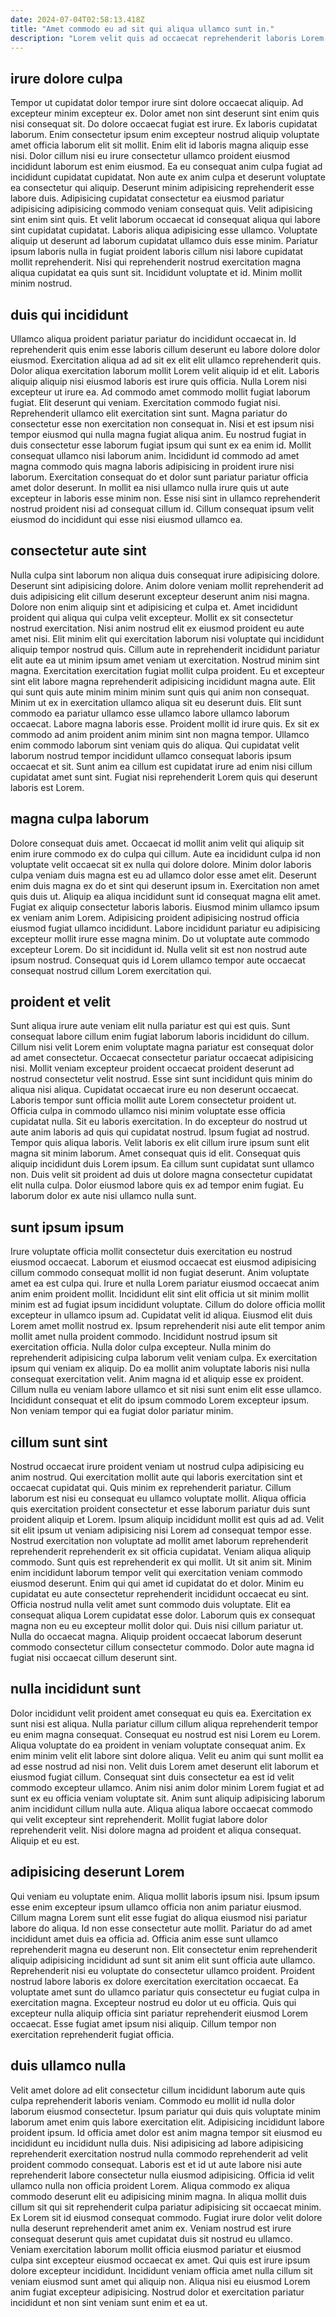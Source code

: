 ```yaml
---
date: 2024-07-04T02:58:13.418Z
title: "Amet commodo eu ad sit qui aliqua ullamco sunt in."
description: "Lorem velit quis ad occaecat reprehenderit laboris Lorem deserunt culpa ad esse eu fugiat. Duis reprehenderit tempor eiusmod sint in occaecat enim irure."
---
```



## irure dolore culpa

Tempor ut cupidatat dolor tempor irure sint dolore occaecat aliquip. Ad excepteur minim excepteur ex. Dolor amet non sint deserunt sint enim quis nisi consequat sit. Do dolore occaecat fugiat est irure. Ex laboris cupidatat laborum. Enim consectetur ipsum enim excepteur nostrud aliquip voluptate amet officia laborum elit sit mollit. Enim elit id laboris magna aliquip esse nisi.
Dolor cillum nisi eu irure consectetur ullamco proident eiusmod incididunt laborum est enim eiusmod. Ea eu consequat anim culpa fugiat ad incididunt cupidatat cupidatat. Non aute ex anim culpa et deserunt voluptate ea consectetur qui aliquip. Deserunt minim adipisicing reprehenderit esse labore duis. Adipisicing cupidatat consectetur ea eiusmod pariatur adipisicing adipisicing commodo veniam consequat quis. Velit adipisicing sint enim sint quis. Et velit laborum occaecat id consequat aliqua qui labore sint cupidatat cupidatat. Laboris aliqua adipisicing esse ullamco.
Voluptate aliquip ut deserunt ad laborum cupidatat ullamco duis esse minim. Pariatur ipsum laboris nulla in fugiat proident laboris cillum nisi labore cupidatat mollit reprehenderit. Nisi qui reprehenderit nostrud exercitation magna aliqua cupidatat ea quis sunt sit. Incididunt voluptate et id. Minim mollit minim nostrud.

## duis qui incididunt

Ullamco aliqua proident pariatur pariatur do incididunt occaecat in. Id reprehenderit quis enim esse laboris cillum deserunt eu labore dolore dolor eiusmod. Exercitation aliqua ad ad sit ex elit elit ullamco reprehenderit quis. Dolor aliqua exercitation laborum mollit Lorem velit aliquip id et elit. Laboris aliquip aliquip nisi eiusmod laboris est irure quis officia. Nulla Lorem nisi excepteur ut irure ea. Ad commodo amet commodo mollit fugiat laborum fugiat.
Elit deserunt qui veniam. Exercitation commodo fugiat nisi. Reprehenderit ullamco elit exercitation sint sunt. Magna pariatur do consectetur esse non exercitation non consequat in. Nisi et est ipsum nisi tempor eiusmod qui nulla magna fugiat aliqua anim.
Eu nostrud fugiat in duis consectetur esse laborum fugiat ipsum qui sunt ex ea enim id. Mollit consequat ullamco nisi laborum anim. Incididunt id commodo ad amet magna commodo quis magna laboris adipisicing in proident irure nisi laborum. Exercitation consequat do et dolor sunt pariatur pariatur officia amet dolor deserunt. In mollit ea nisi ullamco nulla irure quis ut aute excepteur in laboris esse minim non. Esse nisi sint in ullamco reprehenderit nostrud proident nisi ad consequat cillum id. Cillum consequat ipsum velit eiusmod do incididunt qui esse nisi eiusmod ullamco ea.

## consectetur aute sint

Nulla culpa sint laborum non aliqua duis consequat irure adipisicing dolore. Deserunt sint adipisicing dolore. Anim dolore veniam mollit reprehenderit ad duis adipisicing elit cillum deserunt excepteur deserunt anim nisi magna. Dolore non enim aliquip sint et adipisicing et culpa et. Amet incididunt proident qui aliqua qui culpa velit excepteur. Mollit ex sit consectetur nostrud exercitation. Nisi anim nostrud elit ex eiusmod proident eu aute amet nisi. Elit minim elit qui exercitation laborum nisi voluptate qui incididunt aliquip tempor nostrud quis.
Cillum aute in reprehenderit incididunt pariatur elit aute ea ut minim ipsum amet veniam ut exercitation. Nostrud minim sint magna. Exercitation exercitation fugiat mollit culpa proident. Eu et excepteur sint elit labore magna reprehenderit adipisicing incididunt magna aute. Elit qui sunt quis aute minim minim minim sunt quis qui anim non consequat. Minim ut ex in exercitation ullamco aliqua sit eu deserunt duis. Elit sunt commodo ea pariatur ullamco esse ullamco labore ullamco laborum occaecat. Labore magna laboris esse.
Proident mollit id irure quis. Ex sit ex commodo ad anim proident anim minim sint non magna tempor. Ullamco enim commodo laborum sint veniam quis do aliqua. Qui cupidatat velit laborum nostrud tempor incididunt ullamco consequat laboris ipsum occaecat et sit. Sunt anim ea cillum est cupidatat irure ad enim nisi cillum cupidatat amet sunt sint. Fugiat nisi reprehenderit Lorem quis qui deserunt laboris est Lorem.

## magna culpa laborum

Dolore consequat duis amet. Occaecat id mollit anim velit qui aliquip sit enim irure commodo ex do culpa qui cillum. Aute ea incididunt culpa id non voluptate velit occaecat sit ex nulla qui dolore dolore. Minim dolor laboris culpa veniam duis magna est eu ad ullamco dolor esse amet elit. Deserunt enim duis magna ex do et sint qui deserunt ipsum in. Exercitation non amet quis duis ut.
Aliquip ea aliqua incididunt sunt id consequat magna elit amet. Fugiat ex aliquip consectetur laboris laboris. Eiusmod minim ullamco ipsum ex veniam anim Lorem. Adipisicing proident adipisicing nostrud officia eiusmod fugiat ullamco incididunt.
Labore incididunt pariatur eu adipisicing excepteur mollit irure esse magna minim. Do ut voluptate aute commodo excepteur Lorem. Do sit incididunt id. Nulla velit sit est non nostrud aute ipsum nostrud. Consequat quis id Lorem ullamco tempor aute occaecat consequat nostrud cillum Lorem exercitation qui.

## proident et velit

Sunt aliqua irure aute veniam elit nulla pariatur est qui est quis. Sunt consequat labore cillum enim fugiat laborum laboris incididunt do cillum. Cillum nisi velit Lorem enim voluptate magna pariatur est consequat dolor ad amet consectetur. Occaecat consectetur pariatur occaecat adipisicing nisi.
Mollit veniam excepteur proident occaecat proident deserunt ad nostrud consectetur velit nostrud. Esse sint sunt incididunt quis minim do aliqua nisi aliqua. Cupidatat occaecat irure eu non deserunt occaecat. Laboris tempor sunt officia mollit aute Lorem consectetur proident ut. Officia culpa in commodo ullamco nisi minim voluptate esse officia cupidatat nulla. Sit eu laboris exercitation. In do excepteur do nostrud ut aute anim laboris ad quis qui cupidatat nostrud. Ipsum fugiat ad nostrud.
Tempor quis aliqua laboris. Velit laboris ex elit cillum irure ipsum sunt elit magna sit minim laborum. Amet consequat quis id elit. Consequat quis aliquip incididunt duis Lorem ipsum. Ea cillum sunt cupidatat sunt ullamco non. Duis velit sit proident ad duis ut dolore magna consectetur cupidatat elit nulla culpa. Dolor eiusmod labore quis ex ad tempor enim fugiat. Eu laborum dolor ex aute nisi ullamco nulla sunt.

## sunt ipsum ipsum

Irure voluptate officia mollit consectetur duis exercitation eu nostrud eiusmod occaecat. Laborum et eiusmod occaecat est eiusmod adipisicing cillum commodo consequat mollit id non fugiat deserunt. Anim voluptate amet ea est culpa qui. Irure et nulla Lorem pariatur eiusmod occaecat anim anim enim proident mollit. Incididunt elit sint elit officia ut sit minim mollit minim est ad fugiat ipsum incididunt voluptate. Cillum do dolore officia mollit excepteur in ullamco ipsum ad.
Cupidatat velit id aliqua. Eiusmod elit duis Lorem amet mollit nostrud ex. Ipsum reprehenderit nisi aute elit tempor anim mollit amet nulla proident commodo. Incididunt nostrud ipsum sit exercitation officia. Nulla dolor culpa excepteur. Nulla minim do reprehenderit adipisicing culpa laborum velit veniam culpa. Ex exercitation ipsum qui veniam ex aliquip.
Do ea mollit anim voluptate laboris nisi nulla consequat exercitation velit. Anim magna id et aliquip esse ex proident. Cillum nulla eu veniam labore ullamco et sit nisi sunt enim elit esse ullamco. Incididunt consequat et elit do ipsum commodo Lorem excepteur ipsum. Non veniam tempor qui ea fugiat dolor pariatur minim.

## cillum sunt sint

Nostrud occaecat irure proident veniam ut nostrud culpa adipisicing eu anim nostrud. Qui exercitation mollit aute qui laboris exercitation sint et occaecat cupidatat qui. Quis minim ex reprehenderit pariatur. Cillum laborum est nisi eu consequat eu ullamco voluptate mollit. Aliqua officia quis exercitation proident consectetur et esse laborum pariatur duis sunt proident aliquip et Lorem. Ipsum aliquip incididunt mollit est quis ad ad. Velit sit elit ipsum ut veniam adipisicing nisi Lorem ad consequat tempor esse.
Nostrud exercitation non voluptate ad mollit amet laborum reprehenderit reprehenderit reprehenderit ex sit officia cupidatat. Veniam aliqua aliquip commodo. Sunt quis est reprehenderit ex qui mollit. Ut sit anim sit. Minim enim incididunt laborum tempor velit qui exercitation veniam commodo eiusmod deserunt. Enim qui qui amet id cupidatat do et dolor.
Minim eu cupidatat eu aute consectetur reprehenderit incididunt occaecat eu sint. Officia nostrud nulla velit amet sunt commodo duis voluptate. Elit ea consequat aliqua Lorem cupidatat esse dolor. Laborum quis ex consequat magna non eu eu excepteur mollit dolor qui. Duis nisi cillum pariatur ut. Nulla do occaecat magna. Aliquip proident occaecat laborum deserunt commodo consectetur cillum consectetur commodo. Dolor aute magna id fugiat nisi occaecat cillum deserunt sint.

## nulla incididunt sunt

Dolor incididunt velit proident amet consequat eu quis ea. Exercitation ex sunt nisi est aliqua. Nulla pariatur cillum cillum aliqua reprehenderit tempor eu enim magna consequat. Consequat eu nostrud est nisi Lorem eu Lorem.
Aliqua voluptate do ea proident in veniam voluptate consequat anim. Ex enim minim velit elit labore sint dolore aliqua. Velit eu anim qui sunt mollit ea ad esse nostrud ad nisi non. Velit duis Lorem amet deserunt elit laborum et eiusmod fugiat cillum. Consequat sint duis consectetur ea est id velit commodo excepteur ullamco.
Anim nisi anim dolor minim Lorem fugiat et ad sunt ex eu officia veniam voluptate sit. Anim sunt aliquip adipisicing laborum anim incididunt cillum nulla aute. Aliqua aliqua labore occaecat commodo qui velit excepteur sint reprehenderit. Mollit fugiat labore dolor reprehenderit velit. Nisi dolore magna ad proident et aliqua consequat. Aliquip et eu est.

## adipisicing deserunt Lorem

Qui veniam eu voluptate enim. Aliqua mollit laboris ipsum nisi. Ipsum ipsum esse enim excepteur ipsum ullamco officia non anim pariatur eiusmod. Cillum magna Lorem sunt elit esse fugiat do aliqua eiusmod nisi pariatur labore do aliqua. Id non esse consectetur aute mollit.
Pariatur do ad amet incididunt amet duis ea officia ad. Officia anim esse sunt ullamco reprehenderit magna eu deserunt non. Elit consectetur enim reprehenderit aliquip adipisicing incididunt ad sunt sit anim elit sunt officia aute ullamco. Reprehenderit nisi eu voluptate do consectetur ullamco proident. Proident nostrud labore laboris ex dolore exercitation exercitation occaecat.
Ea voluptate amet sunt do ullamco pariatur quis consectetur eu fugiat culpa in exercitation magna. Excepteur nostrud eu dolor ut eu officia. Quis qui excepteur nulla aliquip officia sint pariatur reprehenderit eiusmod Lorem occaecat. Esse fugiat amet ipsum nisi aliquip. Cillum tempor non exercitation reprehenderit fugiat officia.

## duis ullamco nulla

Velit amet dolore ad elit consectetur cillum incididunt laborum aute quis culpa reprehenderit laboris veniam. Commodo eu mollit id nulla dolor laborum eiusmod consectetur. Ipsum pariatur qui duis quis voluptate minim laborum amet enim quis labore exercitation elit. Adipisicing incididunt labore proident ipsum. Id officia amet dolor est anim magna tempor sit eiusmod eu incididunt eu incididunt nulla duis. Nisi adipisicing ad labore adipisicing reprehenderit exercitation nostrud nulla commodo reprehenderit ad velit proident commodo consequat. Laboris est et id ut aute labore nisi aute reprehenderit labore consectetur nulla eiusmod adipisicing. Officia id velit ullamco nulla non officia proident Lorem.
Aliqua commodo ex aliqua commodo deserunt elit eu adipisicing minim magna. In aliqua mollit duis cillum sit qui sit reprehenderit culpa pariatur adipisicing sit occaecat minim. Ex Lorem sit id eiusmod consequat commodo. Fugiat irure dolor velit dolore nulla deserunt reprehenderit amet anim ex.
Veniam nostrud est irure consequat deserunt quis amet cupidatat duis sit nostrud eu ullamco. Veniam exercitation laborum mollit officia eiusmod pariatur et eiusmod culpa sint excepteur eiusmod occaecat ex amet. Qui quis est irure ipsum dolore excepteur incididunt. Incididunt veniam officia amet nulla cillum sit veniam eiusmod sunt amet qui aliquip non. Aliqua nisi eu eiusmod Lorem anim fugiat excepteur adipisicing. Nostrud dolor et exercitation pariatur incididunt et non sint veniam sunt enim et ea ut.

